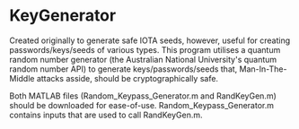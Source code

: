 # KeyGenerator
Created originally to generate safe IOTA seeds, however, useful for creating passwords/keys/seeds of various types.
This program utilises a quantum random number generator (the Australian National University's quantum random number API) to generate keys/passwords/seeds that, Man-In-The-Middle attacks asside, should be cryptographically safe.

Both MATLAB files (Random_Keypass_Generator.m and RandKeyGen.m) should be downloaded for ease-of-use. Random_Keypass_Generator.m contains inputs that are used to call RandKeyGen.m.
